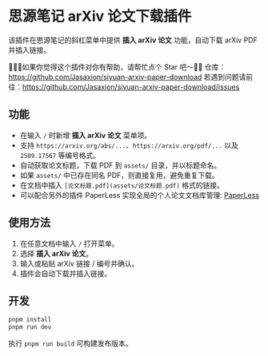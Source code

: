 # 思源笔记 arXiv 论文下载插件

该插件在思源笔记的斜杠菜单中提供 **插入 arXiv 论文** 功能，自动下载 arXiv PDF 并插入链接。

👋🙋‍♂️如果你觉得这个插件对你有帮助，请帮忙点个 Star 吧～🩷🌟
仓库：https://github.com/Jasaxion/siyuan-arxiv-paper-download
若遇到问题请前往：https://github.com/Jasaxion/siyuan-arxiv-paper-download/issues

## 功能

- 在输入 `/` 时新增 **插入 arXiv 论文** 菜单项。
- 支持 `https://arxiv.org/abs/...`、`https://arxiv.org/pdf/...` 以及 `2509.17567` 等编号格式。
- 自动获取论文标题，下载 PDF 到 `assets/` 目录，并以标题命名。
- 如果 `assets/` 中已存在同名 PDF，则直接复用，避免重复下载。
- 在文档中插入 `[论文标题.pdf](assets/论文标题.pdf)` 格式的链接。
- 可以配合另外的插件 PaperLess 实现全局的个人论文文档库管理: [PaperLess](https://github.com/Jasaxion/siyuan-paperless)

## 使用方法

1. 在任意文档中输入 `/` 打开菜单。
2. 选择 **插入 arXiv 论文**。
3. 输入或粘贴 arXiv 链接 / 编号并确认。
4. 插件会自动下载并插入链接。

## 开发

```bash
pnpm install
pnpm run dev
```

执行 `pnpm run build` 可构建发布版本。
